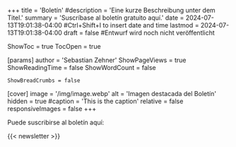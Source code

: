 +++
title = 'Boletín'
#description = 'Eine kurze Beschreibung unter dem Titel.'
summary = 'Suscríbase al boletín gratuito aquí.'
date = 2024-07-13T19:01:38-04:00 #Ctrl+Shift+I to insert date and time
lastmod = 2024-07-13T19:01:38-04:00
draft = false #Entwurf wird noch nicht veröffentlicht

ShowToc = true
TocOpen = true

[params]
    author = 'Sebastian Zehner'
    ShowPageViews = true
    ShowReadingTime = false
    ShowWordCount = false

    ShowBreadCrumbs = false

[cover]
    image = '/img/image.webp'
    alt = 'Imagen destacada del Boletín'
    hidden = true
    #caption = 'This is the caption'
    relative = false
    responsiveImages = false
+++

Puede suscribirse al boletín aquí:

{{< newsletter >}}

<!-- {{< chat testroom >}} -->

